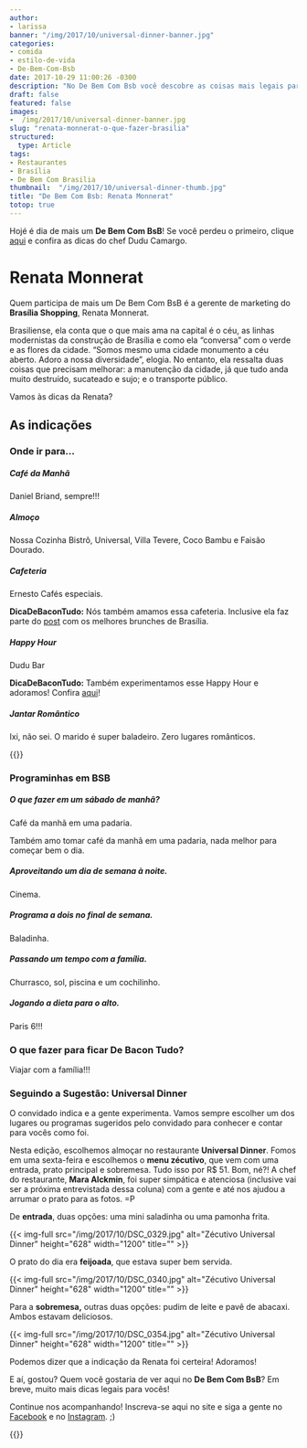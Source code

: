 ```yaml
---
author:
- larissa
banner: "/img/2017/10/universal-dinner-banner.jpg"
categories:
- comida
- estilo-de-vida
- De-Bem-Com-Bsb
date: 2017-10-29 11:00:26 -0300
description: "No De Bem Com Bsb você descobre as coisas mais legais para comer e fazer em Brasília, indicado por quem conhece bem a capital"
draft: false
featured: false
images:
-  /img/2017/10/universal-dinner-banner.jpg
slug: "renata-monnerat-o-que-fazer-brasilia"
structured:
  type: Article
tags:
- Restaurantes
- Brasília
- De Bem Com Brasilia
thumbnail:  "/img/2017/10/universal-dinner-thumb.jpg"
title: "De Bem Com Bsb: Renata Monnerat"
totop: true
---
```


Hojé é dia de mais um **De Bem Com BsB**! Se você perdeu o primeiro, clique [aqui](http://debacontudo.com.br/de-bem-com-bsb/dudu-camargo-o-que-fazer-brasilia/) e confira as dicas do chef Dudu Camargo. 

# Renata Monnerat

Quem participa de mais um De Bem Com BsB é a gerente de marketing do **Brasília Shopping**, Renata Monnerat. 

Brasiliense, ela conta que o que mais ama na capital é o céu, as linhas modernistas da construção de Brasília e como ela “conversa” com o verde e as flores da cidade. “Somos mesmo uma cidade monumento a céu aberto. Adoro a nossa diversidade”, elogia. No entanto, ela ressalta duas coisas que precisam melhorar: a manutenção da cidade, já que tudo anda muito destruído, sucateado e sujo; e o transporte público.

Vamos às dicas da Renata?

## As indicações

### Onde ir para...

##### Café da Manhã

Daniel Briand, sempre!!!

#####  Almoço

Nossa Cozinha Bistrô, Universal, Villa Tevere, Coco Bambu e Faisão Dourado.

#####  Cafeteria

Ernesto Cafés especiais.

**DicaDeBaconTudo:** Nós também amamos essa cafeteria. Inclusive ela faz parte do [post](http://debacontudo.com.br/comida/melhor-brunch-de-brasilia/) com os melhores brunches de Brasília.

#####  Happy Hour

Dudu Bar

**DicaDeBaconTudo:** Também experimentamos esse Happy Hour e adoramos! Confira [aqui](http://debacontudo.com.br/de-bem-com-bsb/dudu-camargo-o-que-fazer-brasilia/)!

#####  Jantar Romântico

Ixi, não sei. O marido é super baladeiro. Zero lugares românticos.



{{<facebook-like>}}

### Programinhas em BSB

##### O que fazer em um sábado de manhã?

Café da manhã em uma padaria.

Também amo tomar café da manhã em uma padaria, nada melhor para começar bem o dia.

##### Aproveitando um dia de semana à noite.

Cinema.

##### Programa a dois no final de semana.

Baladinha.

##### Passando um tempo com a família.

Churrasco, sol, piscina e um cochilinho.

#####  Jogando a dieta para o alto.

Paris 6!!! 

### O que fazer para ficar De Bacon Tudo?

Viajar com a família!!!



### Seguindo a Sugestão: Universal Dinner

O convidado indica e a gente experimenta. Vamos sempre escolher um dos lugares ou programas sugeridos pelo convidado para conhecer e contar para vocês como foi. 

Nesta edição, escolhemos almoçar no restaurante **Universal Dinner**. Fomos em uma sexta-feira e escolhemos o **menu zécutivo**, que vem com uma entrada, prato principal e sobremesa. Tudo isso por R$ 51. Bom, né?!  A chef do restaurante, **Mara Alckmin**, foi super simpática e atenciosa (inclusive vai ser a próxima entrevistada dessa coluna) com a gente e até nos ajudou a arrumar o prato para as fotos. =P

De **entrada**, duas opções: uma mini saladinha ou uma pamonha frita. 

{{< img-full src="/img/2017/10/DSC_0329.jpg" alt="Zécutivo Universal Dinner"  height="628" width="1200" title="" >}}

O prato do dia era **feijoada**, que estava super bem servida.

{{< img-full src="/img/2017/10/DSC_0340.jpg" alt="Zécutivo Universal Dinner"  height="628" width="1200" title="" >}}

Para a **sobremesa,** outras duas opções: pudim de leite e pavê de abacaxi. Ambos estavam deliciosos.

{{< img-full src="/img/2017/10/DSC_0354.jpg" alt="Zécutivo Universal Dinner"  height="628" width="1200" title="" >}}

Podemos dizer que a indicação da Renata foi certeira! Adoramos! 



E aí, gostou? Quem você gostaria de ver aqui no **De Bem Com BsB**? Em breve, muito mais dicas legais para vocês!



Continue nos acompanhando! Inscreva-se aqui no site e siga a gente no [Facebook](https://www.facebook.com/debacontudo) e no [Instagram](https://www.instagram.com/casaldebacontudo/). ;)



{{<subscribe>}}



